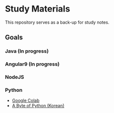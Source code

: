 # Study Materials
This repository serves as a back-up for study notes.

## Goals

### Java (In progress)
###  Angular9 (In progress)
### NodeJS
### Python 
- [Google Colab](https://colab.research.google.com/drive/1rIBtSE5OTx0nVCKPf16g01SmAezm7KBu#scrollTo=xwo9nwGDwu2V)
- [A Byte of Python (Korean)](https://github.com/Byte-of-Python-Korean-Translation/byte_of_python)
